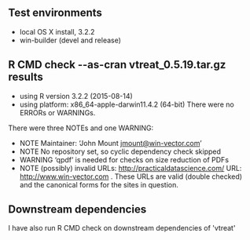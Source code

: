 ## Test environments
* local OS X install, 3.2.2
* win-builder (devel and release)

## R CMD check --as-cran vtreat_0.5.19.tar.gz results
* using R version 3.2.2 (2015-08-14)
* using platform: x86_64-apple-darwin11.4.2 (64-bit)
There were no ERRORs or WARNINGs. 

There were three NOTEs and one WARNING:

* NOTE Maintainer: ‘John Mount <jmount@win-vector.com>’
* NOTE No repository set, so cyclic dependency check skipped
* WARNING ‘qpdf’ is needed for checks on size reduction of PDFs
* NOTE (possibly) invalid URLs: http://practicaldatascience.com/ URL: http://www.win-vector.com .  These URLs are valid (double checked) and the canonical forms for the sites in question.


## Downstream dependencies
I have also run R CMD check on downstream dependencies of 'vtreat'
